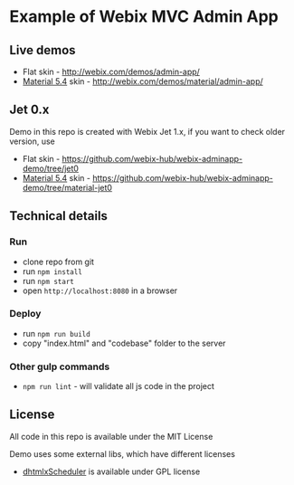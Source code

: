 Example of Webix MVC Admin App
===============================

Live demos
----------

- Flat skin - http://webix.com/demos/admin-app/
- [Material 5.4](https://github.com/webix-hub/material-design-skin) skin - http://webix.com/demos/material/admin-app/

Jet 0.x
----------
Demo in this repo is created with Webix Jet 1.x, if you want to check older version, use

- Flat skin - https://github.com/webix-hub/webix-adminapp-demo/tree/jet0
- [Material 5.4](https://github.com/webix-hub/material-design-skin) skin - https://github.com/webix-hub/webix-adminapp-demo/tree/material-jet0


Technical details
------------------

### Run

- clone repo from git
- run `npm install`
- run `npm start`
- open `http://localhost:8080` in a browser 

### Deploy

- run `npm run build`
- copy "index.html" and "codebase" folder to the server

### Other gulp commands

- `npm run lint` - will validate all js code in the project


License
---------

All code in this repo is available under the MIT License

Demo uses some external libs, which have different licenses

- [dhtmlxScheduler](http://dhtmlx.com/docs/products/dhtmlxScheduler/) is available under GPL license

